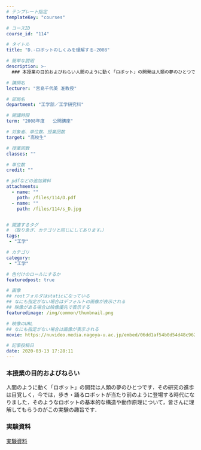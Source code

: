 ```yaml
---
# テンプレート指定
templateKey: "courses"

# コースID
course_id: "114"

# タイトル
title: "D.-ロボットのしくみを理解する-2008"

# 簡単な説明
description: >-
  ### 本授業の目的およびねらい人間のように動く「ロボット」の開発は人類の夢のひとつです．その研究の進歩は目覚しく，今では，歩き・踊るロボットが当たり前のように登場する時代になりました．そのような...

# 講師名
lecturer: "宮島千代美 准教授"

# 部局名
department: "工学部／工学研究科"

# 開講時限
term: "2008年度	公開講座"

# 対象者、単位数、授業回数
target: "高校生"

# 授業回数
classes: ""

# 単位数
credit: ""

# pdfなどの追加資料
attachments: 
  - name: "" 
    path: /files/114/D.pdf
  - name: "" 
    path: /files/114/s_D.jpg


# 関連するタグ
# （取り急ぎ、カテゴリと同じにしてあります。）
tags:
 - "工学"

# カテゴリ
category:
 - "工学"

# 色付けのロールにするか
featuredpost: true

# 画像
## rootフォルダはstaticになっている
## なにも指定がない場合はデフォルトの画像が表示される
## 映像がある場合は映像優先で表示する
featuredimage: /img/common/thumbnail.png

# 映像のURL
## なにも指定がない場合は画像が表示される
movie: https://nuvideo.media.nagoya-u.ac.jp/embed/06dd1af54b0d54d48c962dbf5b65a92fb111d67c

# 記事投稿日
date: 2020-03-13 17:28:11
---
```



### 本授業の目的およびねらい

人間のように動く「ロボット」の開発は人類の夢のひとつです．その研究の進歩は目覚しく，今では，歩き・踊るロボットが当たり前のように登場する時代になりました．そのようなロボットの基本的な構造や動作原理について，皆さんに理解してもらうのがこの実験の趣旨です．















<h3>実験資料</h3>

[実験資料](/files/114/D.pdf) 









